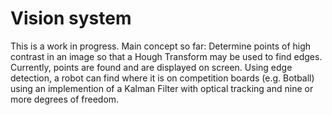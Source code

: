 # Vision system
This is a work in progress.
Main concept so far:
Determine points of high contrast in an image so that a Hough Transform may be used to find edges.
Currently, points are found and are displayed on screen.  Using edge detection, a robot can find where it is on competition boards (e.g. Botball) using an implemention of a Kalman Filter with optical tracking and nine or more degrees of freedom.
